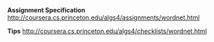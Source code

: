 **Assignment Specification**
http://coursera.cs.princeton.edu/algs4/assignments/wordnet.html

**Tips**
http://coursera.cs.princeton.edu/algs4/checklists/wordnet.html

